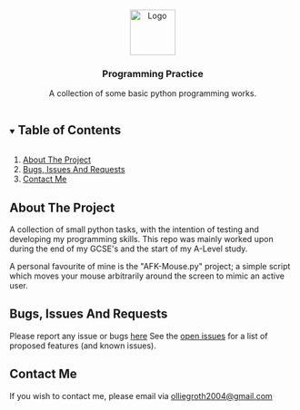 <br />
<p align="center">
  <img src="https://upload.wikimedia.org/wikipedia/commons/thumb/c/c3/Python-logo-notext.svg/1200px-Python-logo-notext.svg.png" alt="Logo" width="80" height="80">
  <a href="https://github.com/olliegroth/PythonProgrammingPractise">
  </a>

  <h3 align="center">Programming Practice</h3>

  <p align="center">
    A collection of some basic python programming works.
  </p>

<details open="open">
  <summary><h2 style="display: inline-block">Table of Contents</h2></summary>
  <ol>
    <li>
      <a href="#about-the-project">About The Project</a>
    </li>
    <li><a href="#bugs-issues-and-requests">Bugs, Issues And Requests</a></li>
    <li><a href="#contact-me">Contact Me</a></li>
  </ol>
</details>



## About The Project

A collection of small python tasks, with the intention of testing and developing my programming skills. This repo was mainly worked upon during the end of my GCSE's and the start of my A-Level study.

A personal favourite of mine is the "AFK-Mouse.py" project; a simple script which moves your mouse arbitrarily around the screen to mimic an active user.


## Bugs, Issues And Requests
Please report any issue or bugs [here](https://github.com/olliegroth/PythonProgrammingPractise/issues/new)
See the [open issues](https://github.com/olliegroth/PythonProgrammingPractise/issues) for a list of proposed features (and known issues).


## Contact Me 

If you wish to contact me, please email via olliegroth2004@gmail.com
